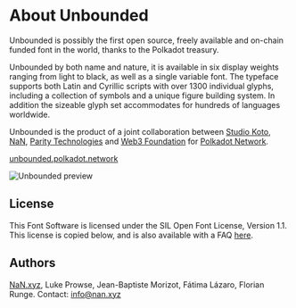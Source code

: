 # About Unbounded

Unbounded is possibly the first open source, freely available and on-chain funded font in the world, thanks to the Polkadot treasury.

Unbounded by both name and nature, it is available in six display weights ranging from light to black, as well as a single variable font. The typeface supports both Latin and Cyrillic scripts with over 1300 individual glyphs, including a collection of symbols and a unique figure building system. In addition the sizeable glyph set accommodates for hundreds of languages worldwide.

Unbounded is the product of a joint collaboration between [Studio Koto](https://koto.studio/), [NaN](https://www.nan.xyz/), [Parity Technologies](https://parity.io/) and [Web3 Foundation](https://www.web3.foundation/) for [Polkadot Network](https://polkadot.network).

[unbounded.polkadot.network](https://unbounded.polkadot.network/)

![Unbounded preview](./Unbounded.gif)

## License

This Font Software is licensed under the SIL Open Font License, Version 1.1. This license is copied below, and is also available with a FAQ [here](https://scripts.sil.org/OFL).

## Authors

[NaN.xyz](https://www.nan.xyz/), Luke Prowse, Jean-Baptiste Morizot, Fátima Lázaro, Florian Runge. Contact: [info@nan.xyz](mailto:info@nan.xyz/)
